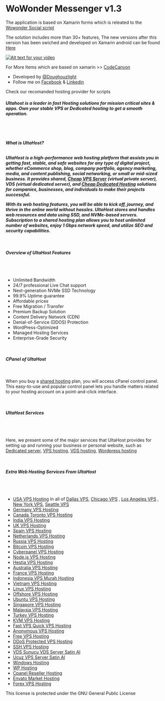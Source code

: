 # WoWonder Messenger v1.3
The application is based on Xamarin forms which is releated to the <a href="http://goo.gl/IU5nmi">Wowonder Social script</a>

The solution includes more than 30+ features, The new versions after this version has been swiched and developed on Xamarin android can be found  <a href="https://codecanyon.net/item/wowonder-android-messenger-mobile-application-for-wowonder/19034167">Here</a>



[![Alt text for your video](https://s22.postimg.cc/qycxlf2ox/image.jpg)](https://www.youtube.com/watch?v=xidW7z8e3-E&list=PLeQXlFt1JeSZN0yWOY6AAE5HTT1SCBVyy)


For More Items which are based on xamarin >> <a href="https://codecanyon.net/user/doughouzlight/portfolio">CodeCanyon</a>

<ul>
  <li>Developed by <a href="https://github.com/Doughouzlight">@Doughouzlight</a> </li>
 <li> Follow me on  <a href="https://www.facebook.com/Elindoughous">Facebook</a> & <a href="https://www.linkedin.com/in/elin-doughouz-1b7458131/">Linkedin</a></li>
</ul>


Check our recomanded hosting provider for scripts 
<h5>Ultahost is a leader in fast Hosting solutions for mission critical sites & apps. Own your stable VPS or Dedicated hosting to get a smooth operation.</h5>
<br><br>
<h5><b>What is UltaHost?</b><br><br>
<p>UltaHost is a high-performance web hosting platform that assists you in getting fast, stable, and safe websites for any type of digital project, whether eCommerce shop, blog, company portfolio, agency marketing, media, and content publishing, social networking, or small or mid-sized business. It provides shared, <a href="https://ultahost.com/vps-hosting">Cheap VPS Server</a> (virtual private server), VDS (virtual dedicated server), and <a href="https://ultahost.com/dedicated-hosting">Cheap Dedicated Hosting</a>  solutions for companies, businesses, and individuals to make their projects successful. </p>

<p>With its web hosting features, you will be able to kick off, journey, and thrive in the online world without hassles. UltaHost stores and handles web resources and data using SSD, and NVMe-based servers. Subscription to a shared hosting plan allows you to host unlimited number of websites, enjoy 1 Gbps network speed, and utilize SEO and security capabilities.</p><br>

<h5><b>Overview of UltaHost Features</b></h5><br><br>
<ul>
  <li>Unlimited Bandwidth</li>
  <li>24/7 professional Live Chat support</li>
  <li>Next-generation NVMe SSD Technology</li>
  <li>99.9% Uptime guarantee</li>
  <li>Affordable prices</li>
 <li>Free Migration / Transfer</li>
<li>Premium Backup Solution</li>
<li>Content Delivery Network (CDN)</li>
<li>Denial-of-Service (DDOS) Protection</li>
<li>WordPress-Optimized</li>
<li>Managed Hosting Services</li>
<li>Enterprise-Grade Security</li>
</ul>
<br>
<h5><b>CPanel of UltaHost</b></h5><br>
<p>When you buy a <a href="https://ultahost.com/shared-hosting">shared hosting</a> plan, you will access cPanel control panel. This easy-to-use and popular control panel lets you handle matters related to your hosting account on a point-and-click interface. </p><br>

<h5><b>UltaHost Services</b></h5><br><br>
<p>Here, we present some of the major services that UltaHost provides for setting up and running your business or personal website, such as <a href="https://ultahost.com/dedicated-hosting">Dedicated server</a>, <a href="https://ultahost.com/vps-hosting">VPS hosting</a>, <a href="https://ultahost.com/vds-hosting">VDS hosting</a>, <a href="https://ultahost.com/wordpress-hosting">Wordpress hosting</a></p><br>

<h5><b>Extra Web Hosting Services From UltaHost</b></h5><br><br>
<ul>
  <li><a href="https://ultahost.com/vps-usa">USA VPS Hosting</a> In all of <a href="https://ultahost.com/usa-dallas-texas-vps">Dallas VPS</a>, <a href="https://ultahost.com/usa-chicago-vps">Chicago VPS</a> , <a href="https://ultahost.com/usa-los-angeles-vps">Los Angeles VPS</a> , <a href="https://ultahost.com/usa-new-york-vps">New York VPS</a>, <a href="https://ultahost.com/usa-seattle-vps">Seattle VPS</a> </li>
  <li><a href="https://ultahost.com/vps-germany">Germany VPS Hosting</a></li>
  <li><a href="https://ultahost.com/canada-toronto-vps">Canada Toronto VPS Hosting</a></li>
  <li><a href="https://ultahost.com/vps-india">India VPS Hosting</a></li>
  <li><a href="https://ultahost.com/vps-uk">UK VPS Hosting</a></li>
 <li><a href="https://ultahost.com/vps-spain">Spain VPS Hosting</a></li>
<li><a href="https://ultahost.com/vps-netherlands">Netherlands VPS Hosting</a></li>
<li><a href="https://ultahost.com/vps-russia">Russia VPS Hosting</a></li>
<li><a href="https://ultahost.com/vps-hosting-bitcoin">Bitcoin VPS Hosting</a></li>
<li><a href="https://ultahost.com/cyberpanel-vps-hosting">Cyberpanel VPS Hosting</a></li>
<li><a href="https://ultahost.com/nodejs-hosting">Node.js VPS Hosting</a></li>
<li><a href="https://ultahost.com/hestia-panel-hosting">Hestia VPS Hosting</a></li>
<li><a href="https://ultahost.com/vps-australia">Australia VPS Hosting</a></li>
<li><a href="https://ultahost.com/vps-france">France VPS Hosting</a></li>
<li><a href="https://ultahost.com/vps-murah-indonesia ">Indonesia VPS Murah Hosting</a></li>
<li><a href="https://ultahost.com/vps-vietnam">Vietnam VPS Hosting</a></li>
<li><a href="https://ultahost.com/linux-vps-hosting">Linux VPS Hosting</a></li>
<li><a href="https://ultahost.com/offshore-hosting">Offshore VPS Hosting</a></li>
<li><a href="https://ultahost.com/ubuntu-vps">Ubuntu VPS Hosting</a></li>
<li><a href="https://ultahost.com/vps-singapore"> Singapore VPS Hosting</a></li>
<li><a href="https://ultahost.com/vps-malaysia">Malaysia VPS Hosting</a></li>
<li><a href="https://ultahost.com/vps-turkey">Turkey VPS Hosting</a></li>
<li><a href="https://ultahost.com/kvm-vps">KVM VPS Hosting</a></li>
<li><a href="https://ultahost.com/fast-quick-vps">Fast VPS Quick VPS Hosting</a></li>
<li><a href="https://ultahost.com/anonymous-vps-hosting">Anonymous VPS Hosting</a></li>
<li><a href="https://ultahost.com/free-vps">Free VPS Hosting</a></li>
<li><a href="https://ultahost.com/ddos-protected-vps">DDoS Protected VPS Hosting</a></li>
<li><a href="https://ultahost.com/ssh-vps">SSH VPS Hosting</a></li>
<li><a href="https://ultahost.com/tr/vds-hosting">VDS Sunucu VDS Server Satin Al </a></li>
<li><a href="https://ultahost.com/tr/vps-hosting">Ucuz VPS Server Satin Al </a></li>
<li><a href="https://ultahost.com/gr/windows-hosting">Windows Hosting</a></li>
<li><a href="https://ultahost.com/wordpress-hosting">WP Hosting</a></li>
<li><a href="https://ultahost.com/reseller-hosting">Cpanel Reseller Hosting</a></li>
<li><a href="https://ultahost.com/envato-hosting">Envato Market Hosting</a></li>
<li><a href="https://ultahost.com/forex-vps-hosting">Forex VPS Hosting</a></li>	
</ul>



This license is protected under the GNU General Public License


